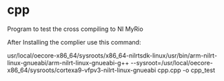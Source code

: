 # cpp
Program to test the cross compiling to NI MyRio

After Installing the complier use this command:

usr/local/oecore-x86_64/sysroots/x86_64-nilrtsdk-linux/usr/bin/arm-nilrt-linux-gnueabi/arm-nilrt-linux-gnueabi-g++ --sysroot=/usr/local/oecore-x86_64/sysroots/cortexa9-vfpv3-nilrt-linux-gnueabi cpp.cpp -o cpp_test
